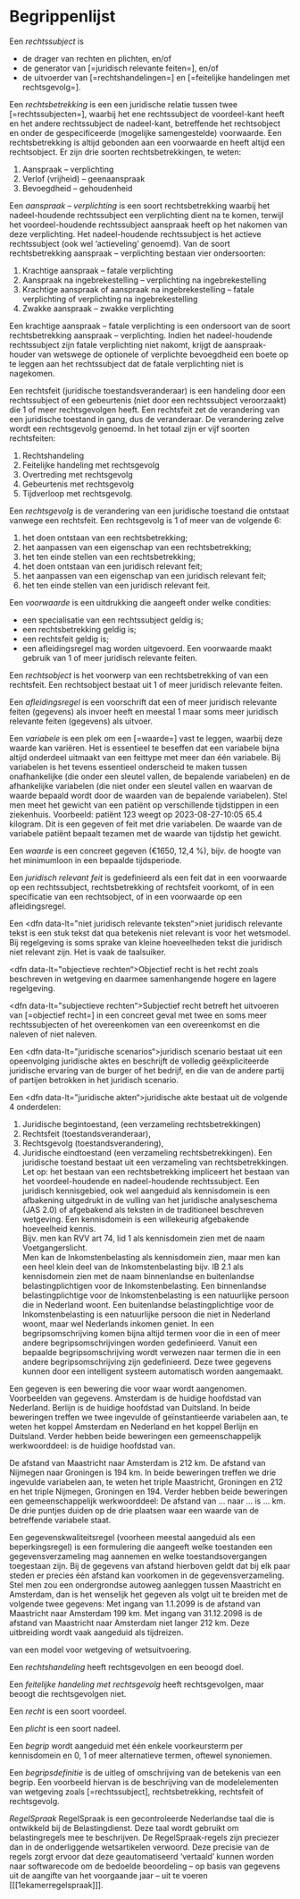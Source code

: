 # Begrippenlijst

Een <dfn data-lt="rechtssubjecten">rechtssubject</dfn> is
- de drager van rechten en plichten, en/of
- de generator van [=juridisch relevante feiten=], en/of
- de uitvoerder van [=rechtshandelingen=] en [=feitelijke handelingen met rechtsgevolg=].

Een <dfn data-lt="rechtsbetrekkingen">rechtsbetrekking</dfn> is een een juridische relatie tussen twee [=rechtssubjecten=], waarbij het ene rechtssubject de voordeel-kant heeft en het andere rechtssubject de nadeel-kant, betreffende het rechtsobject en onder de gespecificeerde (mogelijke samengestelde) voorwaarde. Een rechtsbetrekking is altijd gebonden aan een voorwaarde en heeft altijd een rechtsobject. Er zijn drie soorten rechtsbetrekkingen, te weten:
  1. Aanspraak – verplichting  
  2. Verlof (vrijheid) – geenaanspraak  
  3. Bevoegdheid – gehoudenheid

Een <dfn data-lt="aanspraak – verplichting">aanspraak – verplichting</dfn> is een soort rechtsbetrekking waarbij het nadeel-houdende rechtssubject een verplichting dient na te komen, terwijl het voordeel-houdende rechtssubject aanspraak heeft op het nakomen van deze verplichting. Het nadeel-houdende rechtssubject is het actieve rechtssubject (ook wel ‘actieveling’ genoemd).
Van de soort rechtsbetrekking aanspraak – verplichting bestaan vier ondersoorten:
  1. Krachtige aanspraak – fatale verplichting
  2. Aanspraak na ingebrekestelling – verplichting na ingebrekestelling
  3. Krachtige aanspraak of aanspraak na ingebrekestelling – fatale verplichting of verplichting na ingebrekestelling
  4. Zwakke aanspraak – zwakke verplichting

Een krachtige aanspraak – fatale verplichting is een ondersoort van de soort rechtsbetrekking aanspraak – verplichting. Indien het nadeel-houdende rechtssubject zijn fatale verplichting niet nakomt, krijgt de aanspraak-houder van wetswege de optionele of verplichte bevoegdheid een boete op te leggen aan het rechtssubject dat de fatale verplichting niet is nagekomen.

Een rechtsfeit (juridische toestandsveranderaar) is een handeling door een rechtssubject of een gebeurtenis (niet door een rechtssubject veroorzaakt) die 1 of meer rechtsgevolgen heeft. Een rechtsfeit zet de verandering van een juridische toestand in gang, dus de veranderaar. De verandering zelve wordt een rechtsgevolg genoemd. In het totaal zijn er vijf soorten rechtsfeiten:  
  1. Rechtshandeling  
  2. Feitelijke handeling met rechtsgevolg
  3. Overtreding met rechtsgevolg
  4. Gebeurtenis met rechtsgevolg
  5. Tijdverloop met rechtsgevolg.

Een <dfn data-lt="rechtsgevolgen">rechtsgevolg</dfn> is de verandering van een juridische toestand die ontstaat vanwege een rechtsfeit. Een rechtsgevolg is 1 of meer van de volgende 6:  
  1. het doen ontstaan van een rechtsbetrekking;
  2. het aanpassen van een eigenschap van een rechtsbetrekking;
  3. het ten einde stellen van een rechtsbetrekking;
  4. het doen ontstaan van een juridisch relevant feit;  
  5. het aanpassen van een eigenschap van een juridisch relevant feit;
  6. het ten einde stellen van een juridisch relevant feit.

Een <dfn data-lt="voorwaarden">voorwaarde</dfn> is een uitdrukking die aangeeft onder welke condities:
  - een specialisatie van een rechtssubject geldig is;
  - een rechtsbetrekking geldig is;
  - een rechtsfeit geldig is;
  - een afleidingsregel mag worden uitgevoerd.
Een voorwaarde maakt gebruik van 1 of meer juridisch relevante feiten.

Een <dfn data-lt="rechtsobjecten">rechtsobject</dfn> is het voorwerp van een rechtsbetrekking of van een rechtsfeit. Een rechtsobject bestaat uit 1 of meer juridisch relevante feiten.

Een <dfn data-lt="afleidingsregel">afleidingsregel</dfn> is een voorschrift dat een of meer juridisch relevante feiten (gegevens) als invoer heeft en meestal 1 maar soms meer juridisch relevante feiten (gegevens) als uitvoer.

Een <dfn data-lt="variabelen">variabele</dfn> is een plek om een [=waarde=] vast te leggen, waarbij deze waarde kan variëren. Het is essentieel te beseffen dat een variabele bijna altijd onderdeel uitmaakt van een feittype met meer dan één variabele. Bij variabelen is het tevens essentieel onderscheid te maken tussen onafhankelijke (die onder een sleutel vallen, de bepalende variabelen) en de afhankelijke variabelen (die niet onder een sleutel vallen en waarvan de waarde bepaald wordt door de waarden van de bepalende variabelen).
Stel men meet het gewicht van een patiënt op verschillende tijdstippen in een ziekenhuis. Voorbeeld: patiënt 123 weegt op 2023-08-27-10:05 65.4 kilogram. Dit is een gegeven of feit met drie variabelen. De waarde van de variabele patiënt bepaalt tezamen met de waarde van tijdstip het gewicht.

Een <dfn data-lt="waarden">waarde</dfn> is een concreet gegeven (€1650, 12,4 %), bijv. de hoogte van het minimumloon in een bepaalde tijdsperiode.

Een  <dfn data-lt="juridisch relevante feiten">juridisch relevant feit</dfn> is gedefinieerd als een feit dat in een voorwaarde op een rechtssubject, rechtsbetrekking of rechtsfeit voorkomt, of in een specificatie van een rechtsobject, of in een voorwaarde op een afleidingsregel.

Een <dfn data-lt="niet juridisch relevante teksten“>niet juridisch relevante tekst</dfn> is een stuk tekst dat qua betekenis niet relevant is voor het wetsmodel. Bij regelgeving is soms sprake van kleine hoeveelheden tekst die juridisch niet relevant zijn. Het is vaak de taalsuiker.

<dfn data-lt="objectieve rechten“>Objectief recht</dfn> is het recht zoals beschreven in wetgeving en daarmee samenhangende hogere en lagere regelgeving.  

<dfn data-lt="subjectieve rechten“>Subjectief recht</dfn> betreft het uitvoeren van [=objectief recht=] in een concreet geval met twee en soms meer rechtssubjecten of het overeenkomen van een overeenkomst en die naleven of niet naleven.

Een <dfn data-lt="juridische scenarios“>juridisch scenario</dfn> bestaat uit een opeenvolging juridische aktes en beschrijft de volledig geëxpliciteerde juridische ervaring van de burger of het bedrijf, en die van de andere partij of partijen betrokken in het juridisch scenario.  

Een <dfn data-lt="juridische akten“>juridische akte</dfn> bestaat uit de volgende 4 onderdelen:
1. Juridische begintoestand, (een verzameling rechtsbetrekkingen)  
2. Rechtsfeit (toestandsveranderaar),  
3. Rechtsgevolg (toestandsverandering),  
4. Juridische eindtoestand (een verzameling rechtsbetrekkingen).
Een juridische toestand bestaat uit een verzameling van rechtsbetrekkingen. Let op: het bestaan van een rechtsbetrekking impliceert het bestaan van het voordeel-houdende en nadeel-houdende rechtssubject.
Een juridisch kennisgebied, ook wel aangeduid als kennisdomein is een afbakening uitgedrukt in de vulling van het juridische analyseschema (JAS 2.0) of afgebakend als teksten in de traditioneel beschreven wetgeving.
Een kennisdomein is een willekeurig afgebakende hoeveelheid kennis.  
Bijv. men kan RVV art 74, lid 1 als kennisdomein zien met de naam Voetgangerslicht.  
Men kan de Inkomstenbelasting als kennisdomein zien, maar men kan een heel klein deel van de Inkomstenbelasting bijv. IB 2.1 als kennisdomein zien met de naam binnenlandse en buitenlandse belastingplichtigen voor de Inkomstenbelasting. Een binnenlandse belastingplichtige voor de Inkomstenbelasting is een natuurlijke persoon die in Nederland woont. Een buitenlandse belastingplichtige voor de Inkomstenbelasting is een natuurlijke persoon die niet in Nederland woont, maar wel Nederlands inkomen geniet.
In een begripsomschrijving komen bijna altijd termen voor die in een of meer andere begripsomschrijvingen worden gedefinieerd. Vanuit een bepaalde begripsomschrijving wordt verwezen naar termen die in een andere begripsomschrijving zijn gedefinieerd. Deze twee gegevens kunnen door een intelligent systeem automatisch worden aangemaakt.

Een gegeven is een bewering die voor waar wordt aangenomen.
Voorbeelden van gegevens.
Amsterdam is de huidige hoofdstad van Nederland.
Berlijn is de huidige hoofdstad van Duitsland.
In beide beweringen treffen we twee ingevulde of geïnstantieerde variabelen aan, te weten het koppel Amsterdam en Nederland en het koppel Berlijn en Duitsland. Verder hebben beide beweringen een gemeenschappelijk werkwoorddeel: is de huidige hoofdstad van.

De afstand van Maastricht naar Amsterdam is 212 km.
De afstand van Nijmegen naar Groningen is 194 km.
In beide beweringen treffen we drie ingevulde variabelen aan, te weten het triple Maastricht, Groningen en 212 en het triple Nijmegen, Groningen en 194.
Verder hebben beide beweringen een gemeenschappelijk werkwoorddeel: De afstand van … naar … is … km. De drie puntjes duiden op de drie plaatsen waar een waarde van de betreffende variabele staat.  

Een gegevenskwaliteitsregel (voorheen meestal aangeduid als een beperkingsregel) is een formulering die aangeeft welke toestanden een gegevensverzameling mag aannemen en welke toestandsovergangen toegestaan zijn.
Bij de gegevens van afstand hierboven geldt dat bij elk paar steden er precies één afstand kan voorkomen in de gegevensverzameling.  
Stel men zou een ondergrondse autoweg aanleggen tussen Maastricht en Amsterdam, dan is het wenselijk het gegeven als volgt uit te breiden met de volgende twee gegevens:
Met ingang van 1.1.2099 is de afstand van Maastricht naar Amsterdam 199 km.
Met ingang van 31.12.2098 is de afstand van Maastricht naar Amsterdam niet langer 212 km.
Deze uitbreiding wordt vaak aangeduid als tijdreizen.




van een model voor wetgeving of wetsuitvoering.

Een <dfn data-lt="rechtshandelingen">rechtshandeling</dfn> heeft rechtsgevolgen en een beoogd doel.

Een <dfn data-lt="feitelijke handelingen met rechtsgevolg">feitelijke handeling met rechtsgevolg</dfn> heeft rechtsgevolgen, maar beoogt die rechtsgevolgen niet.

Een <dfn data-lt="rechten">recht</dfn> is een soort voordeel.

Een <dfn data-lt="plichten">plicht</dfn> is een soort nadeel.

Een <dfn data-lt="begrip">begrip</dfn> wordt aangeduid met één enkele voorkeursterm per kennisdomein en 0, 1 of meer alternatieve termen, oftewel synoniemen.

Een <dfn data-lt="begripsdefinitie">begripsdefinitie</dfn> is de uitleg of omschrijving van de betekenis van een begrip. Een voorbeeld hiervan is de beschrijving van de modelelementen van wetgeving zoals [=rechtssubject], rechtsbetrekking, rechtsfeit of rechtsgevolg.


<dfn>RegelSpraak</dfn> RegelSpraak is een gecontroleerde Nederlandse taal die is ontwikkeld bij de Belastingdienst. Deze taal wordt gebruikt om belastingregels mee te beschrijven. De RegelSpraak-regels zijn preciezer dan in de onderliggende wetsartikelen verwoord. Deze precisie van de regels zorgt ervoor dat deze geautomatiseerd ‘vertaald’ kunnen worden naar softwarecode om de bedoelde beoordeling – op basis van gegevens uit de aangifte van het voorgaande jaar – uit te voeren [[[1ekamerregelspraak]]].
